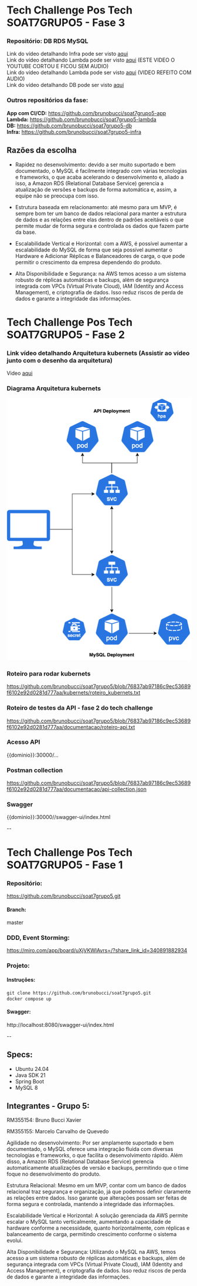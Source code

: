 # Tech Challenge Pos Tech SOAT7GRUPO5 - Fase 3

### Repositório: DB RDS MySQL

Link do vídeo detalhando Infra pode ser visto <a href="https://www.youtube.com/watch?v=YplkjITVdOM" target="_blank">aqui</a> <br>
Link do vídeo detalhando Lambda pode ser visto <a href="https://www.youtube.com/watch?v=7EgzPtW5QiU" target="_blank">aqui</a> (ESTE VIDEO O YOUTUBE CORTOU E FICOU SEM AUDIO)<br>
Link do vídeo detalhando Lambda pode ser visto <a href="https://youtu.be/NDBBeLNTZW4" target="_blank">aqui</a> (VIDEO REFEITO COM AUDIO) <br> 
Link do vídeo detalhando DB pode ser visto <a href="https://www.youtube.com/watch?v=zoPAKaxvm4M" target="_blank">aqui</a> <br>

### Outros repositórios da fase:
<b>App com CI/CD:</b> https://github.com/brunobucci/soat7grupo5-app<br>
<b>Lambda:</b> https://github.com/brunobucci/soat7grupo5-lambda <br>
<b>DB:</b> https://github.com/brunobucci/soat7grupo5-db <br>
<b>Infra:</b> https://github.com/brunobucci/soat7grupo5-infra <br>


## Razões da escolha

- Rapidez no desenvolvimento: devido a ser muito suportado e bem documentado, o MySQL é facilmente integrado com várias tecnologias e frameworks, o que acaba acelerando o desenvolvimento e, aliado a isso, a Amazon RDS (Relational Database Service) gerencia a atualização de versões e backups de forma automática e, assim, a equipe não se preocupa com isso. 


- Estrutura baseada em relacionamento: até mesmo para um MVP, é sempre bom ter um banco de dados relacional para manter a estrutura de dados e as relações entre elas dentro de padrões aceitáveis o que permite mudar de forma segura e controlada os dados que fazem parte da base.

- Escalabilidade Vertical e Horizontal: com a AWS, é possível aumentar a escalabilidade do MySQL de forma que seja possível aumentar o Hardware e Adicionar Réplicas e Balanceadores de carga, o que pode permitir o crescimento da empresa dependendo do produto.


- Alta Disponibilidade e Segurança: na AWS temos acesso a um sistema robusto de réplicas automáticas e backups, além de segurança integrada com VPCs (Virtual Private Cloud), IAM (Identity and Access Management), e criptografia de dados. Isso reduz riscos de perda de dados e garante a integridade das informações.


# Tech Challenge Pos Tech SOAT7GRUPO5 - Fase 2

### Link vídeo detalhando Arquitetura kubernets (Assistir ao vídeo junto com o desenho da arquitetura)
Video <a href="https://www.youtube.com/watch?v=H5oRXGVXaqc" target="_blank">aqui</a>


### Diagrama Arquitetura kubernets
![Diagrama Arquitetura Kubernets](https://github.com/brunobucci/soat7grupo5/blob/748b37dbc07047922a87d01d20a7f184251c30b1/kubernets/diagrama/Diagrama-Infra.png)

### Roteiro para rodar kubernets
https://github.com/brunobucci/soat7grupo5/blob/76837ab97186c9ec53689f6102e92d0281d777aa/kubernets/roteiro_kubernets.txt

### Roteiro de testes da API - fase 2 do tech challenge
https://github.com/brunobucci/soat7grupo5/blob/76837ab97186c9ec53689f6102e92d0281d777aa/documentacao/roteiro-api.txt

### Acesso API
{{dominio}}:30000/...

### Postman collection
https://github.com/brunobucci/soat7grupo5/blob/76837ab97186c9ec53689f6102e92d0281d777aa/documentacao/api-collection.json


### Swagger
{{dominio}}:30000//swagger-ui/index.html



--
# Tech Challenge Pos Tech SOAT7GRUPO5 - Fase 1

### Repositório:

https://github.com/brunobucci/soat7grupo5.git 


#### Branch:

master


### DDD, Event Storming:

https://miro.com/app/board/uXjVKWlAvrs=/?share_link_id=340891882934


### Projeto:

#### Instruções:

```
git clone https://github.com/brunobucci/soat7grupo5.git
docker compose up
```

#### Swagger:

http://localhost:8080/swagger-ui/index.html


--
## Specs:

- Ubuntu 24.04
- Java SDK 21
- Spring Boot
- MySQL 8


## Integrantes - Grupo 5:
RM355154: Bruno Bucci Xavier

RM355155: Marcelo Carvalho de Quevedo


Agilidade no desenvolvimento: Por ser amplamente suportado e bem documentado, o MySQL oferece uma integração fluida com diversas tecnologias e frameworks, o que facilita o desenvolvimento rápido. Além disso, a Amazon RDS (Relational Database Service) gerencia automaticamente atualizações de versão e backups, permitindo que o time foque no desenvolvimento do produto.

Estrutura Relacional: Mesmo em um MVP, contar com um banco de dados relacional traz segurança e organização, já que podemos definir claramente as relações entre dados. Isso garante que alterações possam ser feitas de forma segura e controlada, mantendo a integridade das informações.

Escalabilidade Vertical e Horizontal: A solução gerenciada da AWS permite escalar o MySQL tanto verticalmente, aumentando a capacidade de hardware conforme a necessidade, quanto horizontalmente, com réplicas e balanceamento de carga, permitindo crescimento conforme o sistema evolui.

Alta Disponibilidade e Segurança: Utilizando o MySQL na AWS, temos acesso a um sistema robusto de réplicas automáticas e backups, além de segurança integrada com VPCs (Virtual Private Cloud), IAM (Identity and Access Management), e criptografia de dados. Isso reduz riscos de perda de dados e garante a integridade das informações.
